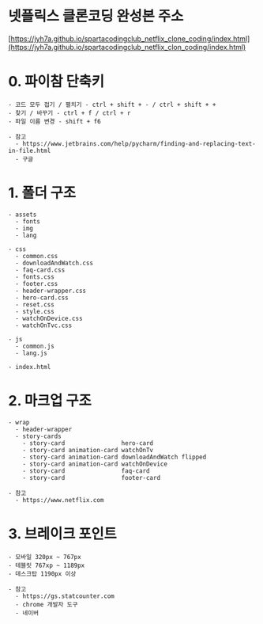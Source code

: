 # 넷플릭스 클론코딩 완성본 주소
[https://jyh7a.github.io/spartacodingclub_netflix_clone_coding/index.html](https://jyh7a.github.io/spartacodingclub_netflix_clon_coding/index.html)


# 0. 파이참 단축키
```
- 코드 모두 접기 / 펼치기 - ctrl + shift + - / ctrl + shift + +
- 찾기 / 바꾸기 - ctrl + f / ctrl + r 
- 파일 이름 변경 - shift + f6

- 참고
  - https://www.jetbrains.com/help/pycharm/finding-and-replacing-text-in-file.html
  - 구글
```


# 1. 폴더 구조
```
- assets
  - fonts
  - img
  - lang
  
- css
  - common.css
  - downloadAndWatch.css
  - faq-card.css
  - fonts.css
  - footer.css
  - header-wrapper.css
  - hero-card.css
  - reset.css
  - style.css  
  - watchOnDevice.css
  - watchOnTvc.css
  
- js
  - common.js
  - lang.js
  
- index.html
```

# 2. 마크업 구조
```
- wrap
  - header-wrapper
  - story-cards 
    - story-card                hero-card
    - story-card animation-card watchOnTv
    - story-card animation-card downloadAndWatch flipped
    - story-card animation-card watchOnDevice
    - story-card                faq-card
    - story-card                footer-card    
    
- 참고
  - https://www.netflix.com
```

# 3. 브레이크 포인트 
```
- 모바일 320px ~ 767px
- 테블릿 767xp ~ 1189px
- 데스크탑 1190px 이상
 
- 참고
  - https://gs.statcounter.com
  - chrome 개발자 도구
  - 네이버
```
